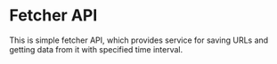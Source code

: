 # Fetcher API

This is simple fetcher API, which provides service for saving URLs and getting data from it with specified time interval.